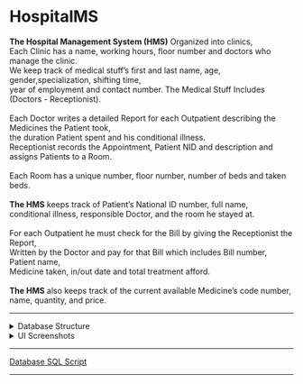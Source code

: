 # HospitalMS

<b>The Hospital Management System (HMS)</b> Organized into clinics,</br>Each Clinic has a name,
working hours, floor number and doctors who manage the clinic.</br>We keep track of medical
stuff’s first and last name, age, gender,specialization, shifting time,</br>year of employment and
contact number. The Medical Stuff Includes (Doctors - Receptionist).</br></br>
Each Doctor writes a detailed Report for each Outpatient describing the Medicines the Patient
took,</br>the duration Patient spent and his conditional illness.</br>Receptionist records the
Appointment, Patient NID and description and assigns Patients to a Room.</br></br>
Each Room has a unique number, floor number, number of beds and taken beds.</br></br>
<b>The HMS</b> keeps track of Patient’s National ID number, full name,</br>conditional illness, responsible
Doctor, and the room he stayed at.</br></br>
For each Outpatient he must check for the Bill by giving the Receptionist the Report,</br> Written by
the Doctor and pay for that Bill which includes Bill number, Patient name,</br>Medicine taken,
in/out date and total treatment afford.</br></br>
<b>The HMS</b> also keeps track of the current available Medicine’s code number, name, quantity,
and price.
***

<details>
  <summary>Database Structure</summary>
<p> 
  
  |           Structure                 |                     Screenshot                      | 
  | :---------------------------------: | :---------------------------------------:           |  
  |   ERD Diagram                       | ![](Screenshots/00.%20ERD%20&%20Schema/ERD.png)     |
  |   System Schema                     | ![](Screenshots/00.%20ERD%20&%20Schema/Schema.png)  |

 </p>
</details>

<details>
  <summary>UI Screenshots</summary>
<p>
  <details>
  <summary>Authentication</summary>
  <p>
    
  ![](Screenshots/0.%20Authentication/Login%20Form.png) 
  ![](Screenshots/0.%20Authentication/Register%20Form.png)

  </p>
  </details>

<details>
  <summary>Home</summary>
<p>
    
![](Screenshots/1.%20Home/DoctorHome.png)
![](Screenshots/1.%20Home/Receptionist%20Home.png)
![](Screenshots/1.%20Home/DoctorHome%20x2.png)

</p>
</details>

<details>
  <summary>Appointments</summary>
<p>
    
![](Screenshots/2.%20Appointments/AppointmentForm.png)

</p>
</details>

<details>
  <summary>Reports</summary>
<p>
    
![](Screenshots/3.%20Reports/ReportForm.png)
![](Screenshots/3.%20Reports/DisplayReports.png)
  
</p>
</details>

<details>
  <summary>Bills</summary>
<p>
    
![](Screenshots/6.%20Bills/AddBillForm.png)
![](Screenshots/6.%20Bills/DisplayBillsForm.png)

</p>
</details>

<details>
  <summary>Clinics</summary>
<p>
    
![](Screenshots/4.%20Clinics/ClinicForm.png)

</p>
</details>

<details>
  <summary>Rooms</summary>
<p>
    
![](Screenshots/5.%20Rooms/RoomForm.png)

</p>
</details>
  
<details>
  <summary>Pharmacy</summary>
<p>
    
![](Screenshots/7.%20Pharmacy/PharmacyForm.png)

</p>
</details>

<details>
  <summary>Medical Stuff Data</summary>
<p>
  
![](Screenshots/8.%20Stuff/UserDataForm.png)
  
</p>
</details>
  
  <details>
  <summary>Change Password</summary>
<p>
  
![](Screenshots/9.%20Password/ChangePasswordForm.png)
  
</p>
</details>
  
</p>
</details>

***
[Database SQL Script](HospitalMS/Database/HMS_Database.sql)
***
